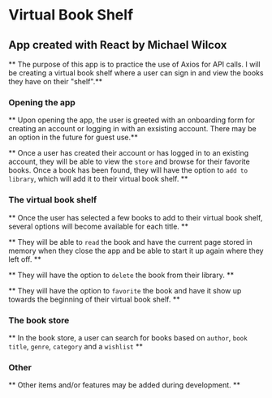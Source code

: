 # Virtual Book Shelf

## App created with React by Michael Wilcox

** The purpose of this app is to practice the use of Axios for API calls. I will be creating a virtual book shelf where a user can sign in and view the books they have on their "shelf".**

### Opening the app

** Upon opening the app, the user is greeted with an onboarding form for creating an account or logging in with an exsisting account. There may be an option in the future for guest use.**

** Once a user has created their account or has logged in to an existing account, they will be able to view the `store` and browse for their favorite books. Once a book has been found, they will have the option to `add to library`, which will add it to their virtual book shelf. **

### The virtual book shelf

** Once the user has selected a few books to add to their virtual book shelf, several options will become available for each title. **

** They will be able to `read` the book and have the current page stored in memory when they close the app and be able to start it up again where they left off. **

** They will have the option to `delete` the book from their library. **

** They will have the option to `favorite` the book and have it show up towards the beginning of their virtual book shelf. **

### The book store

** In the book store, a user can search for books based on `author`, `book title`, `genre`, `category` and a `wishlist` **

### Other

** Other items and/or features may be added during development. **
